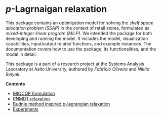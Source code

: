 # $p$-Lagrnaigan relaxation


This package contains an optimization model for solving the *shelf space allocation problem (SSAP)* in the context of retail stores, formulated as *mixed-integer linear program (MILP)*. We intended the package for both developing and running the model. It includes the model, visualization capabilities, input/output related functions, and example instances. The documentation covers how to use the package, its functionalities, and the model in detail.

This package is a part of a research project at the Systems Analysis Laboratory at Aalto University, authored by *Fabricio Oliveira* and *Nikita Belyak*.

**Contents**

<!-- TOC -->

- [MIQCQP formulation](#miqcqpformulation)
- [RNMDT relaxation](#rnmdt)
- [Budnle method inspired p-lagrangian relaxation](#p-lr)
- [Experiments](#experiments)

<!-- /TOC -->
